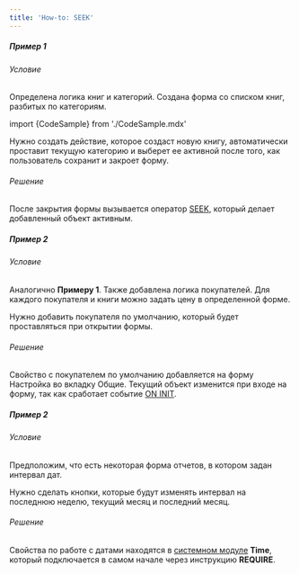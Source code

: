 ```yaml
---
title: 'How-to: SEEK'
---
```


##### Пример 1

###### Условие

Определена логика книг и категорий. Создана форма со списком книг, разбитых по категориям.

import {CodeSample} from './CodeSample.mdx'

<CodeSample url="https://ru-documentation.lsfusion.org/sample?file=UseCaseSeek&block=sample1"/>

Нужно создать действие, которое создаст новую книгу, автоматически проставит текущую категорию и выберет ее активной после того, как пользователь сохранит и закроет форму.

###### Решение

<CodeSample url="https://ru-documentation.lsfusion.org/sample?file=UseCaseSeek&block=solution1"/>

После закрытия формы вызывается оператор [SEEK](Оператор_SEEK.md), который делает добавленный объект активным.

##### Пример 2

###### Условие

Аналогично **Примеру 1**. Также добавлена логика покупателей. Для каждого покупателя и книги можно задать цену в определенной форме.

<CodeSample url="https://ru-documentation.lsfusion.org/sample?file=UseCaseSeek&block=sample2"/>

Нужно добавить покупателя по умолчанию, который будет проставляться при открытии формы.

###### Решение

<CodeSample url="https://ru-documentation.lsfusion.org/sample?file=UseCaseSeek&block=solution2"/>

Свойство с покупателем по умолчанию добавляется на форму Настройка во вкладку Общие. Текущий объект изменится при входе на форму, так как сработает событие [ON INIT](Блок_событий.md).

##### Пример 2

###### Условие

Предположим, что есть некоторая форма отчетов, в котором задан интервал дат.

<CodeSample url="https://ru-documentation.lsfusion.org/sample?file=UseCaseSeek&block=sample3"/>

Нужно сделать кнопки, которые будут изменять интервал на последнюю неделю, текущий месяц и последний месяц.

###### Решение

<CodeSample url="https://ru-documentation.lsfusion.org/sample?file=UseCaseSeek&block=solution3"/>

Свойства по работе с датами находятся в [системном модуле](Модули.md) **Time**, который подключается в самом начале через инструкцию **REQUIRE**.
